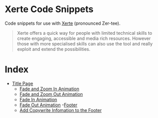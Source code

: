 # Xerte Code Snippets
Code snippets for use with [Xerte](http://www.xerte.org.uk) (pronounced Zer-tee).

> Xerte offers a quick way for people with limited technical skills to create engaging, accessible and media rich resources. However those with more specialised skills can also use the tool and really exploit and extend the possibilities.

# Index
- [Title Page](/Title%20Page)
    - [Fade and Zoom In Animation](/Title%20Page/FadeZoomInAnimation.md)
    - [Fade and Zoom Out Animation](/Title%20Page/FadeZoomOutAnimation.md)
    - [Fade In Animation](/Title%20Page/FadeInAnimation.md)
    - [Fade Out Animation](/Title%20Page/FadeOutAnimation.md)
-[Footer](/Footer)
    - [Add Copywrite Infomation to the Footer](/Footer/AddCopywriteInfomation.md)
